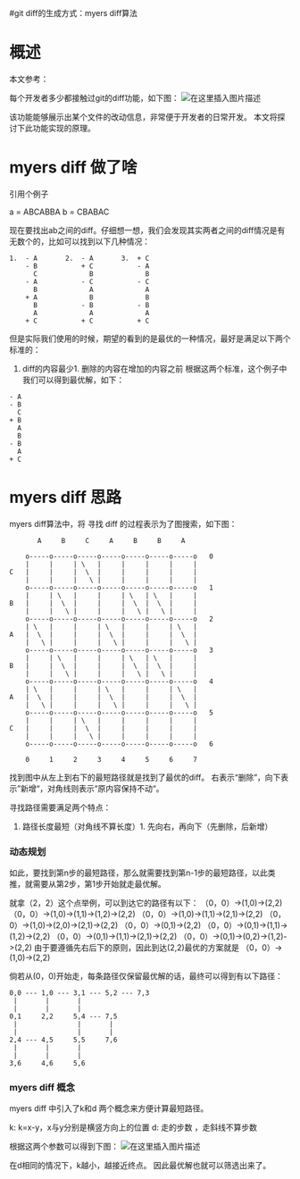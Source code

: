 #git diff的生成方式：myers diff算法
# 概述

>  
 本文参考： 


每个开发者多少都接触过git的diff功能，如下图： <img src="https://img-blog.csdnimg.cn/20200920082006683.png?x-oss-process=image/watermark,type_ZmFuZ3poZW5naGVpdGk,shadow_10,text_aHR0cHM6Ly9ibG9nLmNzZG4ubmV0L0RvdWJsZTJoYW8=,size_16,color_FFFFFF,t_70#pic_center" alt="在这里插入图片描述">

该功能能够展示出某个文件的改动信息，非常便于开发者的日常开发。 本文将探讨下此功能实现的原理。

# myers diff 做了啥

引用个例子

>  
 a = ABCABBA b = CBABAC 


现在要找出ab之间的diff。仔细想一想，我们会发现其实两者之间的diff情况是有无数个的，比如可以找到以下几种情况：

```
1.  - A       2.  - A       3.  + C
    - B           + C           - A
      C             B             B
    - A           - C           - C
      B             A             A
    + A             B             B
      B           - B           - B
      A             A             A
    + C           + C           + C

```

但是实际我们使用的时候，期望的看到的是最优的一种情况，最好是满足以下两个标准的：
1. diff的内容最少1. 删除的内容在增加的内容之前
根据这两个标准，这个例子中我们可以得到最优解，如下：

```
- A
- B
  C
+ B
  A
  B
- B
  A
+ C

```

# myers diff 思路

myers diff算法中，将 寻找 diff 的过程表示为了图搜索，如下图：

```
       A     B     C     A     B     B     A

    o-----o-----o-----o-----o-----o-----o-----o   0
    |     |     | \   |     |     |     |     |
C   |     |     |  \  |     |     |     |     |
    |     |     |   \ |     |     |     |     |
    o-----o-----o-----o-----o-----o-----o-----o   1
    |     | \   |     |     | \   | \   |     |
B   |     |  \  |     |     |  \  |  \  |     |
    |     |   \ |     |     |   \ |   \ |     |
    o-----o-----o-----o-----o-----o-----o-----o   2
    | \   |     |     | \   |     |     | \   |
A   |  \  |     |     |  \  |     |     |  \  |
    |   \ |     |     |   \ |     |     |   \ |
    o-----o-----o-----o-----o-----o-----o-----o   3
    |     | \   |     |     | \   | \   |     |
B   |     |  \  |     |     |  \  |  \  |     |
    |     |   \ |     |     |   \ |   \ |     |
    o-----o-----o-----o-----o-----o-----o-----o   4
    | \   |     |     | \   |     |     | \   |
A   |  \  |     |     |  \  |     |     |  \  |
    |   \ |     |     |   \ |     |     |   \ |
    o-----o-----o-----o-----o-----o-----o-----o   5
    |     |     | \   |     |     |     |     |
C   |     |     |  \  |     |     |     |     |
    |     |     |   \ |     |     |     |     |
    o-----o-----o-----o-----o-----o-----o-----o   6

    0     1     2     3     4     5     6     7

```

找到图中从左上到右下的最短路径就是找到了最优的diff。 右表示“删除”，向下表示”新增“，对角线则表示“原内容保持不动“。

寻找路径需要满足两个特点：
1. 路径长度最短（对角线不算长度）1. 先向右，再向下（先删除，后新增）
### 动态规划

如此，要找到第n步的最短路径，那么就需要找到第n-1步的最短路径，以此类推，就需要从第2步，第1步开始就走最优解。

>  
 就拿（2，2）这个点举例，可以到达它的路径有以下： （0，0）-&gt;(1,0)-&gt;(2,2) （0，0）-&gt;(1,0)-&gt;(1,1)-&gt;(1,2)-&gt;(2,2) （0，0）-&gt;(1,0)-&gt;(1,1)-&gt;(2,1)-&gt;(2,2) （0，0）-&gt;(1,0)-&gt;(2,0)-&gt;(2,1)-&gt;(2,2) （0，0）-&gt;(0,1)-&gt;(2,2) （0，0）-&gt;(0,1)-&gt;(1,1)-&gt;(1,2)-&gt;(2,2) （0，0）-&gt;(0,1)-&gt;(1,1)-&gt;(2,1)-&gt;(2,2) （0，0）-&gt;(0,1)-&gt;(0,2)-&gt;(1,2)-&gt;(2,2) 由于要遵循先右后下的原则，因此到达(2,2)最优的方案就是 （0，0）-&gt;(1,0)-&gt;(2,2) 


倘若从(0，0)开始走，每条路径仅保留最优解的话，最终可以得到有以下路径：

```
0,0 --- 1,0 --- 3,1 --- 5,2 --- 7,3
 |       |       |
 |       |       |
0,1     2,2     5,4 --- 7,5
 |               |       |
 |               |       |
2,4 --- 4,5     5,5     7,6
 |       |       |
 |       |       |
3,6     4,6     5,6

```

### myers diff 概念

myers diff 中引入了k和d 两个概念来方便计算最短路径。

>  
 k: k=x-y，x与y分别是横竖方向上的位置 d: 走的步数 ，走斜线不算步数 


根据这两个参数可以得到下图： <img src="https://img-blog.csdnimg.cn/20200920082020814.png?x-oss-process=image/watermark,type_ZmFuZ3poZW5naGVpdGk,shadow_10,text_aHR0cHM6Ly9ibG9nLmNzZG4ubmV0L0RvdWJsZTJoYW8=,size_16,color_FFFFFF,t_70#pic_center" alt="在这里插入图片描述">

在d相同的情况下，k越小，越接近终点。 因此最优解也就可以筛选出来了。
